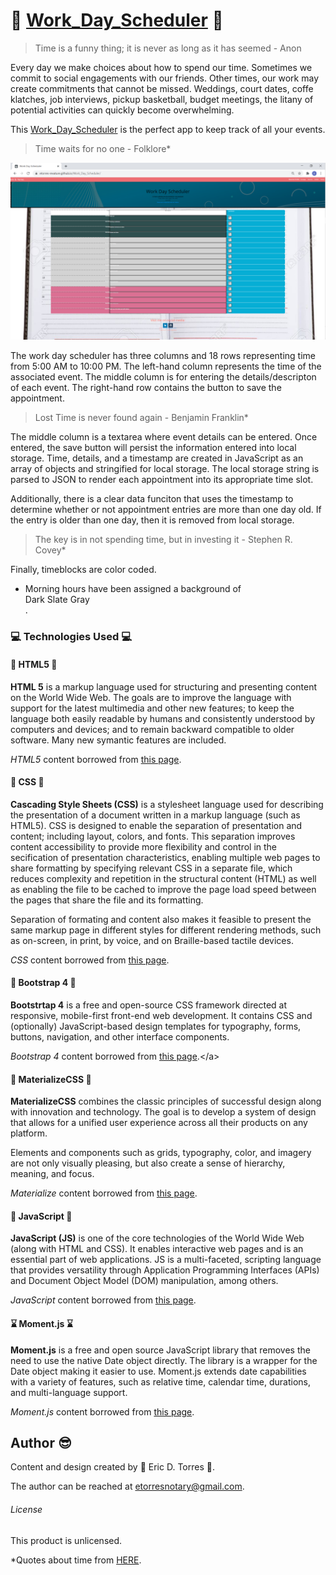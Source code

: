 # :calendar: [Work_Day_Scheduler](https://etorres-revature.github.io/Work_Day_Scheduler/) :calendar:

> Time is a funny thing; it is never as long as it has seemed - Anon

Every day we make choices about how to spend our time.  Sometimes we commit to social engagements with our friends.  Other times, our work may create commitments that cannot be missed.  Weddings, court dates, coffe klatches, job interviews, pickup basketball, budget meetings, the litany of potential activities can quickly become overwhelming.  

This [Work_Day_Scheduler](https://etorres-revature.github.io/Work_Day_Scheduler/) is the perfect app to keep track of all your events.

> Time waits for no one - Folklore*

![Work Day Scheduler](./assets/images/screenshots/work-day-scheduler.png)

The work day scheduler has three columns and 18 rows representing time from 5:00 AM to 10:00 PM.  The left-hand column represents the time of the associated event.  The middle column is for entering the details/descripton of each event.  The right-hand row contains the button to save the appointment.

> Lost Time is never found again - Benjamin Franklin*

The middle column is a textarea where event details can be entered.  Once entered, the save button will persist the information entered into local storage.  Time, details, and a timestamp are created in JavaScript as an array of objects and stringified for local storage.  The local storage string is parsed to JSON to render each appointment into its appropriate time slot.  

Additionally, there is a clear data funciton that uses the timestamp to determine whether or not appointment entries are more than one day old.  If the entry is older than one day, then it is removed from local storage. 

> The key is in not spending time, but in investing it - Stephen R. Covey*

Finally, timeblocks are color coded.  

* Morning hours have been assigned a background of <div class="text-dark-slate-gray">Dark Slate Gray</div> .  


### :computer: Technologies Used :computer:

#### :memo: HTML5 :memo:

**HTML 5** is a markup language used for structuring and presenting content on the World Wide Web.  The goals are to improve the language with support for the latest multimedia and other new features; to keep the language both easily readable by humans and consistently understood by computers and devices; and to remain backward compatible to older software.  Many new symantic features are included.

*HTML5* content borrowed from <a target="_blank" rel="noopener noreferrer">[this page](https://en.wikipedia.org/wiki/HTML5).</a>

#### :art: CSS :art:

**Cascading Style Sheets (CSS)** is a stylesheet language used for describing the presentation of a document written in a markup language (such as HTML5).  CSS is designed to enable the separation of presentation and content; including layout, colors, and fonts.  This separation improves content accessibility to provide more flexibility and control in the secification of presentation characteristics, enabling multiple web pages to share formatting by specifying relevant CSS in a separate file, which reduces complexity and repetition in the structural content (HTML) as well as enabling the file to be cached to improve the page load speed between the pages that share the file and its formatting.

Separation of formating and content also makes it feasible to present the same markup page in different styles for different rendering methods, such as on-screen, in print, by voice, and on Braille-based tactile devices. 

*CSS* content borrowed from <a target="_blank" rel="noopener noreferrer">[this page](https://en.wikipedia.org/wiki/Cascading_Style_Sheets).</a>

#### :shoe: Bootstrap 4 :shoe:

**Bootstrtap 4** is a free and open-source CSS framework directed at responsive, mobile-first front-end web development.  It contains CSS and (optionally) JavaScript-based design templates for typography, forms, buttons, navigation, and other interface components.  

*Bootstrap 4* content borrowed from <a target="_blank" rel="noopener noreferrer">[this page](https://en.wikipedia.org/wiki/Bootstrap_(front-end_framework)).</a>

#### :page_with_curl: MaterializeCSS :page_with_curl:

**MaterializeCSS** combines the classic principles of successful design along with innovation and technology. The goal is to develop a system of design that allows for a unified user experience across all their products on any platform.

Elements and components such as grids, typography, color, and imagery are not only visually pleasing, but also create a sense of hierarchy, meaning, and focus. 

*Materialize* content borrowed from <a target="_blank" rel="noopener noreferrer">[this page](https://materializecss.com/about.html).</a>

#### :sparkler: JavaScript :sparkler:

**JavaScript (JS)** is one of the core technologies of the World Wide Web (along with HTML and CSS). It enables interactive web pages and is an essential part of web applications.  JS is a multi-faceted, scripting language that provides versatility through Application Programming Interfaces (APIs) and Document Object Model (DOM) manipulation, among others.

*JavaScript* content borrowed from <a target="_blank" rel="noopener noreferrer">[this page](https://en.wikipedia.org/wiki/JavaScript).</a>

#### :hourglass: Moment.js :hourglass:

**Moment.js** is a free and open source JavaScript library that removes the need to use the native Date object directly.  The library is a wrapper for the Date object making it easier to use.  Moment.js extends date capabilities with a variety of features, such as relative time, calendar time, durations, and multi-language support.  

*Moment.js* content borrowed from <a target="_blank" rel="noopener noreferrer">[this page](https://www.webfx.com/blog/web-design/javascript-dates-moment-js/).

## Author :sunglasses:

Content and design created by :green_heart: Eric D. Torres :green_heart:.  

The author can be reached at etorresnotary@gmail.com. 

###### License

This product is unlicensed.

*Quotes about time from [HERE](https://www.actitime.com/time-management/best-time-quotes/).